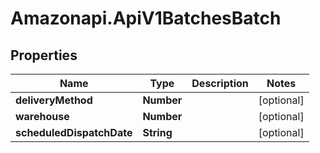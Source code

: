 # Amazonapi.ApiV1BatchesBatch

## Properties

Name | Type | Description | Notes
------------ | ------------- | ------------- | -------------
**deliveryMethod** | **Number** |  | [optional] 
**warehouse** | **Number** |  | [optional] 
**scheduledDispatchDate** | **String** |  | [optional] 


